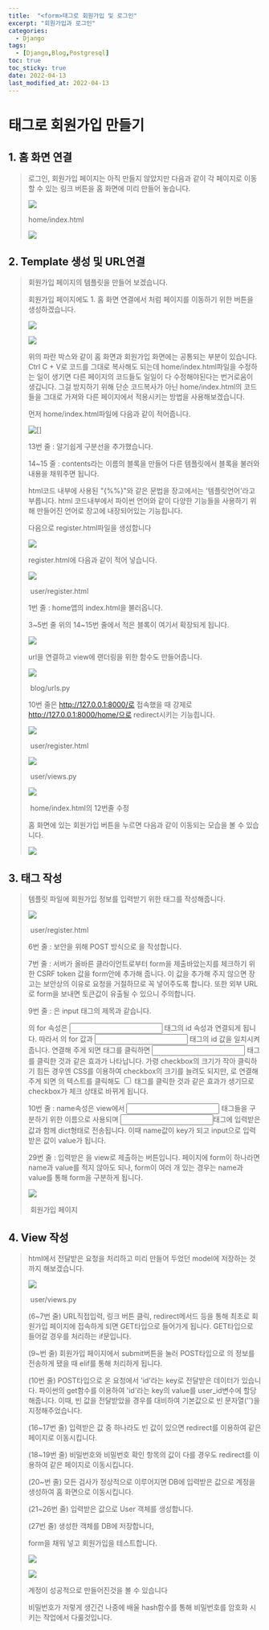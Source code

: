 ```yaml
---
title:  "<form>태그로 회원가입 및 로그인"
excerpt: "회원가입과 로그인"
categories:
  - Django 
tags:
  - [Django,Blog,Postgresql]
toc: true
toc_sticky: true
date: 2022-04-13
last_modified_at: 2022-04-13
---
```

# <form>태그로 회원가입 만들기

## 1. 홈 화면 연결

> 로그인, 회원가입 페이지는 아직 만들지 않았지만 다음과 같이 각 페이지로 이동할 수 있는 링크 버튼을 홈 화면에 미리 만들어 놓습니다.
>
> ![](https://img1.daumcdn.net/thumb/R1280x0/?scode=mtistory2&fname=https%3A%2F%2Fblog.kakaocdn.net%2Fdn%2Fnl538%2FbtqS6YwglXY%2FOK5mh4k0zBTJD2QBkQlhFk%2Fimg.png)
>
> home/index.html
>
> ![](https://img1.daumcdn.net/thumb/R1280x0/?scode=mtistory2&fname=https%3A%2F%2Fblog.kakaocdn.net%2Fdn%2FbwfzZw%2FbtqTjEpCvYU%2FzpQAwA3PMtpRwkVvPkIej0%2Fimg.png)

## 2. Template 생성 및 URL연결

> 회원가입 페이지의 템플릿을 만들어 보겠습니다.
>
> 회원가입 페이지에도 1. 홈 화면 연결에서 처럼 페이지를 이동하기 위한 버튼을 생성하겠습니다.
>
> ![](https://img1.daumcdn.net/thumb/R1280x0/?scode=mtistory2&fname=https%3A%2F%2Fblog.kakaocdn.net%2Fdn%2FbXYm2M%2FbtrdsvzDyIB%2FWIokOkkiXjP8pntInICdK0%2Fimg.png)
>
> ![](https://img1.daumcdn.net/thumb/R1280x0/?scode=mtistory2&fname=https%3A%2F%2Fblog.kakaocdn.net%2Fdn%2FerMB7h%2FbtrdpqTRnVL%2FIkCniffS6qhy9fkEjhKyh1%2Fimg.png)
>
> 위의 파란 박스와 같이 홈 화면과 회원가입 화면에는 공통되는 부분이 있습니다. Ctrl C + V로 코드를 그대로 복사해도 되는데 home/index.html파일을 수정하는 일이 생기면 다른 페이지의 코드들도 일일이 다 수정해야된다는 번거로움이 생깁니다. 그걸 방지하기 위해 단순 코드복사가 아닌 home/index.html의 코드들을 그대로 가져와 다른 페이지에서 적용시키는 방법을 사용해보겠습니다.
>
>  
>
> 먼저 home/index.html파일에 다음과 같이 적어줍니다.
>
> ![[]](https://img1.daumcdn.net/thumb/R1280x0/?scode=mtistory2&fname=https%3A%2F%2Fblog.kakaocdn.net%2Fdn%2FcvuwWo%2FbtqTcQYQnW6%2FiHSy62LxnyqPyhvELCysR0%2Fimg.png)
>
> 13번 줄 : 알기쉽게 구분선을 추가했습니다.
>
> 14~15 줄 : contents라는 이름의 블록을 만들어 다른 템플릿에서 블록을 불러와 내용을 채워주면 됩니다.
>
> html코드 내부에 사용된 "{%%}"와 같은 문법을 장고에서는 '템플릿언어'라고 부릅니다. html 코드내부에서 파이썬 언어와 같이 다양한 기능들을 사용하기 위해 만들어진 언어로 장고에 내장되어있는 기능힙니다.
>
> 다음으로 register.html파일을 생성합니다
>
> ![](https://img1.daumcdn.net/thumb/R1280x0/?scode=mtistory2&fname=https%3A%2F%2Fblog.kakaocdn.net%2Fdn%2FbRoJo2%2FbtqS6XYnrDG%2FB2Rfn61iukog3SIithRsck%2Fimg.png)
>
> register.html에 다음과 같이 적어 넣습니다.
>
> ![](https://img1.daumcdn.net/thumb/R1280x0/?scode=mtistory2&fname=https%3A%2F%2Fblog.kakaocdn.net%2Fdn%2FLNvv2%2FbtqTkf4dd0f%2FotP8dm8loBQoqkYVQyMRA1%2Fimg.png)
>
> ​													user/register.html
>
> 1번 줄 : home앱의 index.html을 불러옵니다.
>
> 3~5번 줄 위의 14~15번 줄에서 적은 블록이 여기서 확장되게 됩니다.
>
> ![](https://img1.daumcdn.net/thumb/R1280x0/?scode=mtistory2&fname=https%3A%2F%2Fblog.kakaocdn.net%2Fdn%2FclBy37%2FbtqTjEDnk0T%2Fj87nJks9oJK45ANWb0s0Bk%2Fimg.jpg)
>
> url을 연결하고 view에 랜더링을 위한 함수도 만들어줍니다.
>
> ![](https://img1.daumcdn.net/thumb/R1280x0/?scode=mtistory2&fname=https%3A%2F%2Fblog.kakaocdn.net%2Fdn%2Fbp0IZS%2FbtqTDJKUDCQ%2FJxTkM8ShNOwF63hy4SKuD0%2Fimg.png)
>
> ​											blog/urls.py
>
> 10번 줄은 http://127.0.0.1:8000/로 접속했을 때 강제로 http://127.0.0.1:8000/home/으로 redirect시키는 기능힙니다.
>
> ![](https://img1.daumcdn.net/thumb/R1280x0/?scode=mtistory2&fname=https%3A%2F%2Fblog.kakaocdn.net%2Fdn%2FbaOmMo%2FbtqS3IHvsUr%2FODkYbVgKctseW51kkh24S0%2Fimg.png)
>
> ​														user/register.html
>
> ![](https://img1.daumcdn.net/thumb/R1280x0/?scode=mtistory2&fname=https%3A%2F%2Fblog.kakaocdn.net%2Fdn%2Fl3cbd%2FbtqS3JTUFgB%2F7BUGKAUlxSCKAhK8nkDVb0%2Fimg.png)
>
> ​														user/views.py
>
> ![](https://img1.daumcdn.net/thumb/R1280x0/?scode=mtistory2&fname=https%3A%2F%2Fblog.kakaocdn.net%2Fdn%2FHVggG%2FbtqTjDkaqtc%2FkClJTLrTb3OKUGC1eUPoJK%2Fimg.png)
>
> ​														home/index.html의 12번줄 수정
>
> 홈 화면에 있는 회원가입 버튼을 누르면 다음과 같이 이동되는 모습을 볼 수 있습니다.
>
> ![](https://img1.daumcdn.net/thumb/R1280x0/?scode=mtistory2&fname=https%3A%2F%2Fblog.kakaocdn.net%2Fdn%2Fl55qi%2FbtqTlG8j3K3%2Fy7OcLwK0stfMMOUYlixbT0%2Fimg.png)

## 3. <form> 태그 작성

> 템플릿 파일에 회원가입 정보를 입력받기 위한 <form> 태그를 작성해줍니다.
>
> ![](https://img1.daumcdn.net/thumb/R1280x0/?scode=mtistory2&fname=https%3A%2F%2Fblog.kakaocdn.net%2Fdn%2FbRt2yq%2FbtqTcQEtuc8%2FNt2fhMyGizrhcizRa8RdSk%2Fimg.png)
>
> ​														user/register.html
>
> 6번 줄 : 보안을 위해 POST 방식으로 <form>을 작성합니다.
>
> 7번 줄 : 서버가 올바른 클라이언트로부터 form을 제출바았는지를 체크하기 위한 CSRF token 값을 form안에 추가해 줍니다. 이 값을 추가해 주지 않으면 장고는 보안상의 이유로 요청을 거절하므로 꼭 넣어주도록 합니다. 또한 외부 URL로 form을 보내면 토큰값이 유출될 수 있으니 주의합니다.
>
> 9번 줄 : <label> 은 input 태그의 제목과 같습니다.
>
> <label>의 for 속성은 <input> 태그의 id 속성과 연결되게 됩니다. 따라서 <label>의 for 값과 <input> 태그의 id 값을 일치시켜줍니다. 연결해 주게 되면 <label> 태그를 클릭하면 <input> 태그를 클릭한 것과 같은 효과가 나타납니다. 가령 checkbox의 크기가 작아 클릭하기 힘든 경우엔 CSS를 이용하여 checkbox의 크기를 늘려도 되지만, <label>로 연결해 주게 되면 <label>의 텍스트를 클릭해도 <input type='checkbox'> 태그를 클릭한 것과 같은 효과가 생기므로 checkbox가 체크 상태로 바뀌게 됩니다.
>
> 10번 줄 : name속성은 view에서 <input> 태그들을 구분하기 위한 이름으로 사용되며 <input>태그에 입력받은 값과 함께 dict형태로 전송됩니다. 이때 name값이 key가 되고 input으로 입력 받은 값이 value가 됩니다.
>
>  
>
> 29번 줄 : 입력받은 <form>을 view로 제출하는 버튼입니다. 페이지에 form이 하나라면 name과 value를 적지 않아도 되나, form이 여러 개 있는 경우는 name과 value를 통해 form을 구분하게 됩니다.
>
> ![](https://img1.daumcdn.net/thumb/R1280x0/?scode=mtistory2&fname=https%3A%2F%2Fblog.kakaocdn.net%2Fdn%2Fp9bCJ%2FbtqTjDRNFjr%2F7ApgKO2XapOymC7sNAc5R0%2Fimg.png)
>
> ​												회원가입 페이지

## 4. View 작성

> html에서 전달받은 요청을 처리하고 미리 만들어 두었던 model에 저장하는 것까지 해보겠습니다.
>
> ![](https://img1.daumcdn.net/thumb/R1280x0/?scode=mtistory2&fname=https%3A%2F%2Fblog.kakaocdn.net%2Fdn%2FkMvym%2FbtqTDJjL9Cw%2Fo6EYalsUE2GPzxByWk9rhk%2Fimg.png)
>
> ​												user/views.py
>
> (6~7번 줄) URL직접입력, 링크 버튼 클릭, redirect메서드 등을 통해 최초로 회원가입 페이지에 접속하게 되면 GET타입으로 들어가게 됩니다. GET타입으로 들어갈 경우를 처리하는 if문입니다.
>
> (9~번 줄) 회원가입 페이지에서 submit버튼을 눌러 POST타입으로 <form>의 정보를 전송하게 됐을 때 elif를 통해 처리하게 됩니다.
>
> (10번 줄) POST타입으로 온 요청에서 'id'라는 key로 전달받은 데이터가 있습니다. 파이썬의 get함수를 이용하여 'id'라는 key의 value를 user_id변수에 할당해줍니다. 이때, 빈 값을 전달받았을 경우를 대비하여 기본값으로 빈 문자열('')을 지정해주었습니다.
>
> (16~17번 줄) 입력받은 값 중 하나라도 빈 값이 있으면 redirect를 이용하여 같은 페이지로 이동시킵니다. 
>
> (18~19번 줄) 비밀번호와 비밀번호 확인 항목의 값이 다를 경우도 redirect를 이용하여 같은 페이지로 이동시킵니다.
>
> (20~번 줄) 모든 검사가 정상적으로 이루어지면 DB에 입력받은 값으로 계정을 생성하여 홈 화면으로 이동시킵니다.
>
> (21~26번 줄) 입력받은 값으로 User 객체를 생성합니다.
>
> (27번 줄) 생성한 객체를 DB에 저장합니다,
>
> form을 채워 넣고 회원가입을 테스트합니다.
>
> ![](https://ifh.cc/g/bsCx8o.png)
>
> ![](https://ifh.cc/g/83OaqN.jpg)
>
> 계정이 성공적으로 만들어진것을 볼 수 있습니다
>
> 비밀번호가 저렇게 생긴건 나중에 배울 hash함수를 통해 비밀번호를 암호화 시키는 작업에서 다룰것입니다.

